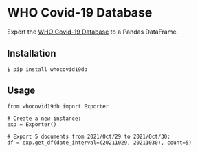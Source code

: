 # WHO Covid-19 Database
Export the [WHO Covid-19 Database](https://search.bvsalud.org/global-literature-on-novel-coronavirus-2019-ncov/) to a Pandas DataFrame.

## Installation
```$ pip install whocovid19db```

## Usage
```# Import the Exporter class:
from whocovid19db import Exporter

# Create a new instance:
exp = Exporter()

# Export 5 documents from 2021/Oct/29 to 2021/Oct/30:
df = exp.get_df(date_interval=(20211029, 20211030), count=5)
```